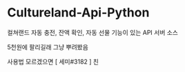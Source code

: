# Cultureland-Api-Python
컬쳐랜드 자동 충전, 잔액 확인, 자동 선물 기능이 있는 API 서버 소스

5천원에 팔리길래 그냥 뿌려봤음

사용법 모르겠으면 [ 세미#3182 ] 친
